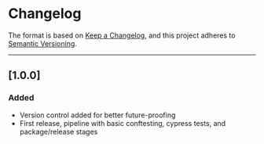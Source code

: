 # Changelog

The format is based on [Keep a Changelog](https://keepachangelog.com/en/1.0.0/), and this project adheres to [Semantic Versioning](https://semver.org/spec/v2.0.0.html).

---

## [1.0.0]
### Added
- Version control added for better future-proofing
- First release, pipeline with basic conftesting, cypress tests, and package/release stages
